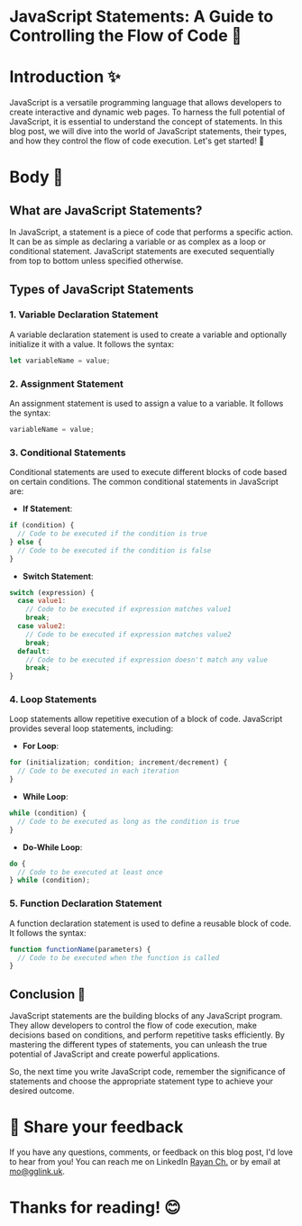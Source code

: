 # JavaScript Statements: A Guide to Controlling the Flow of Code 🚀

# Introduction ✨

JavaScript is a versatile programming language that allows developers to create interactive and dynamic web pages. To harness the full potential of JavaScript, it is essential to understand the concept of statements. In this blog post, we will dive into the world of JavaScript statements, their types, and how they control the flow of code execution. Let's get started! 💪

# Body 📝

## What are JavaScript Statements?

In JavaScript, a statement is a piece of code that performs a specific action. It can be as simple as declaring a variable or as complex as a loop or conditional statement. JavaScript statements are executed sequentially from top to bottom unless specified otherwise.

## Types of JavaScript Statements

### 1. Variable Declaration Statement

A variable declaration statement is used to create a variable and optionally initialize it with a value. It follows the syntax:

```javascript
let variableName = value;
```

### 2. Assignment Statement

An assignment statement is used to assign a value to a variable. It follows the syntax:

```javascript
variableName = value;
```

### 3. Conditional Statements

Conditional statements are used to execute different blocks of code based on certain conditions. The common conditional statements in JavaScript are:

- **If Statement**:

```javascript
if (condition) {
  // Code to be executed if the condition is true
} else {
  // Code to be executed if the condition is false
}
```

- **Switch Statement**:

```javascript
switch (expression) {
  case value1:
    // Code to be executed if expression matches value1
    break;
  case value2:
    // Code to be executed if expression matches value2
    break;
  default:
    // Code to be executed if expression doesn't match any value
    break;
}
```

### 4. Loop Statements

Loop statements allow repetitive execution of a block of code. JavaScript provides several loop statements, including:

- **For Loop**:

```javascript
for (initialization; condition; increment/decrement) {
  // Code to be executed in each iteration
}
```

- **While Loop**:

```javascript
while (condition) {
  // Code to be executed as long as the condition is true
}
```

- **Do-While Loop**:

```javascript
do {
  // Code to be executed at least once
} while (condition);
```

### 5. Function Declaration Statement

A function declaration statement is used to define a reusable block of code. It follows the syntax:

```javascript
function functionName(parameters) {
  // Code to be executed when the function is called
}
```

## Conclusion 🎉

JavaScript statements are the building blocks of any JavaScript program. They allow developers to control the flow of code execution, make decisions based on conditions, and perform repetitive tasks efficiently. By mastering the different types of statements, you can unleash the true potential of JavaScript and create powerful applications.

So, the next time you write JavaScript code, remember the significance of statements and choose the appropriate statement type to achieve your desired outcome.

# 📣 Share your feedback

If you have any questions, comments, or feedback on this blog post, I'd love to hear from you! You can reach me on LinkedIn [Rayan Ch.](https://www.linkedin.com/in/rayan-ch-b787ab224/) or by email at [mo@gglink.uk](mailto:mo@gglink.uk).

# Thanks for reading! 😊
